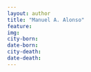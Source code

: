 ```yaml
---
layout: author
title: "Manuel A. Alonso"
feature: 
img:
city-born: 
date-born: 
city-death: 
date-death:
---
```


